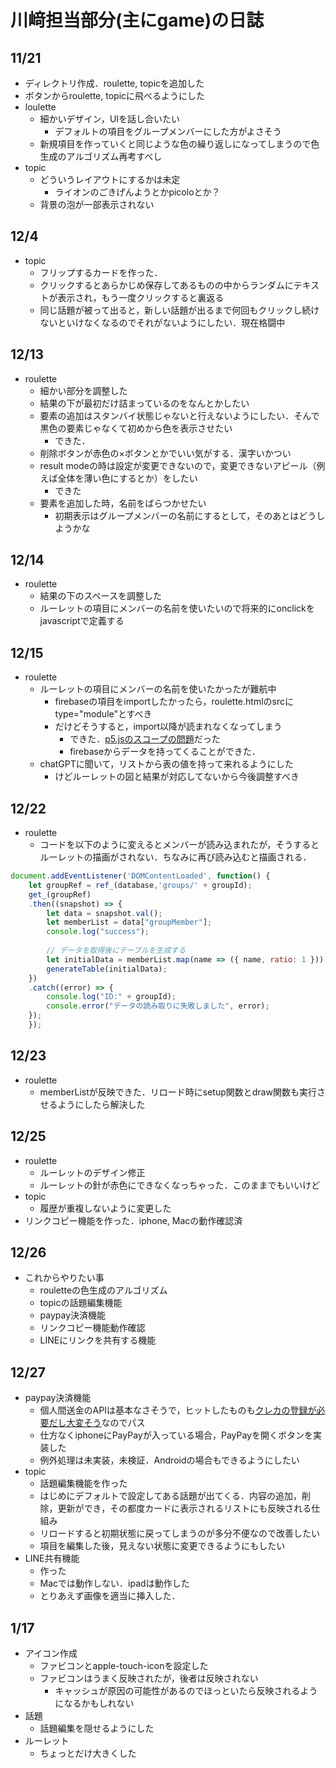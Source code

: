 # 川﨑担当部分(主にgame)の日誌

## 11/21

* ディレクトリ作成．roulette, topicを追加した
* ボタンからroulette, topicに飛べるようにした
* loulette
  * 細かいデザイン，UIを話し合いたい
    * デフォルトの項目をグループメンバーにした方がよさそう
  * 新規項目を作っていくと同じような色の繰り返しになってしまうので色生成のアルゴリズム再考すべし
* topic
  * どういうレイアウトにするかは未定
    * ライオンのごきげんようとかpicoloとか？
  * 背景の泡が一部表示されない

## 12/4

* topic
  * フリップするカードを作った．
  * クリックするとあらかじめ保存してあるものの中からランダムにテキストが表示され，もう一度クリックすると裏返る
  * 同じ話題が被って出ると，新しい話題が出るまで何回もクリックし続けないといけなくなるのでそれがないようにしたい．現在格闘中

## 12/13

* roulette
  * 細かい部分を調整した
  * 結果の下が最初だけ詰まっているのをなんとかしたい
  * 要素の追加はスタンバイ状態じゃないと行えないようにしたい．そんで黒色の要素じゃなくて初めから色を表示させたい
    * できた．
  * 削除ボタンが赤色の×ボタンとかでいい気がする．漢字いかつい
  * result modeの時は設定が変更できないので，変更できないアピール（例えば全体を薄い色にするとか）をしたい
    * できた
  * 要素を追加した時，名前をばらつかせたい
    * 初期表示はグループメンバーの名前にするとして，そのあとはどうしようかな

## 12/14

* roulette
  * 結果の下のスペースを調整した
  * ルーレットの項目にメンバーの名前を使いたいので将来的にonclickをjavascriptで定義する

## 12/15

* roulette
  * ルーレットの項目にメンバーの名前を使いたかったが難航中
    * firebaseの項目をimportしたかったら，roulette.htmlのsrcにtype="module"とすべき
    * だけどそうすると，import以降が読まれなくなってしまう
      * できた．[p5.jsのスコープの問題](https://qiita.com/youtoy/items/6f6522e2df781a200b39)だった
      * firebaseからデータを持ってくることができた．
  * chatGPTに聞いて，リストから表の値を持って来れるようにした
    * けどルーレットの図と結果が対応してないから今後調整すべき

## 12/22

* roulette
  * コードを以下のように変えるとメンバーが読み込まれたが，そうするとルーレットの描画がされない．ちなみに再び読み込むと描画される．

```javascript
document.addEventListener('DOMContentLoaded', function() {   
    let groupRef = ref_(database,'groups/' + groupId);
    get_(groupRef)
    .then((snapshot) => {
        let data = snapshot.val();
        let memberList = data["groupMember"];
        console.log("success");
  
        // データを取得後にテーブルを生成する
        let initialData = memberList.map(name => ({ name, ratio: 1 }));
        generateTable(initialData);
    })
    .catch((error) => {
        console.log("ID:" + groupId);
        console.error("データの読み取りに失敗しました", error);
    });
    });
```

## 12/23

* roulette
  * memberListが反映できた．リロード時にsetup関数とdraw関数も実行させるようにしたら解決した

## 12/25

* roulette
  * ルーレットのデザイン修正
  * ルーレットの針が赤色にできなくなっちゃった．このままでもいいけど
* topic
  * 履歴が重複しないように変更した
* リンクコピー機能を作った．iphone, Macの動作確認済

## 12/26

* これからやりたい事
  * rouletteの色生成のアルゴリズム
  * topicの話題編集機能
  * paypay決済機能
  * リンクコピー機能動作確認
  * LINEにリンクを共有する機能

## 12/27

* paypay決済機能
  * 個人間送金のAPIは基本なさそうで，ヒットしたものも[クレカの登録が必要だし大変そう](https://zenn.dev/rinda_1994/articles/c5ca9955e53f86)なのでパス
  * 仕方なくiphoneにPayPayが入っている場合，PayPayを開くボタンを実装した
  * 例外処理は未実装，未検証．Androidの場合もできるようにしたい
* topic
  * 話題編集機能を作った
  * はじめにデフォルトで設定してある話題が出てくる．内容の追加，削除，更新ができ，その都度カードに表示されるリストにも反映される仕組み
  * リロードすると初期状態に戻ってしまうのが多分不便なので改善したい
  * 項目を編集した後，見えない状態に変更できるようにもしたい
* LINE共有機能
  * 作った
  * Macでは動作しない．ipadは動作した
  * とりあえず画像を適当に挿入した．

## 1/17
* アイコン作成
  * ファビコンとapple-touch-iconを設定した
  * ファビコンはうまく反映されたが，後者は反映されない
    * キャッシュが原因の可能性があるのでほっといたら反映されるようになるかもしれない
* 話題
  * 話題編集を隠せるようにした
* ルーレット
  * ちょっとだけ大きくした